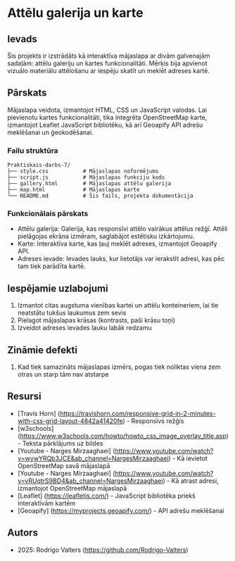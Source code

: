 # Attēlu galerija un karte

## Ievads
Šis projekts ir izstrādāts kā interaktīva mājaslapa ar divām galvenajām sadaļām: attēlu galeriju un kartes funkcionalitāti. 
Mērķis bija apvienot vizuālo materiālu attēlošanu ar iespēju skatīt un meklēt adreses kartē.

## Pārskats
Mājaslapa veidota, izmantojot HTML, CSS un JavaScript valodas. 
Lai pievienotu kartes funkcionalitāti, tika integrēta OpenStreetMap karte, izmantojot Leaflet JavaScript bibliotēku, kā arī Geoapify API adrešu meklēšanai un ģeokodēšanai.

### Failu struktūra

```
Praktiskais-darbs-7/
├── style.css           # Mājaslapas noformējums
├── script.js           # Mājaslapas funkciju kods
├── gallery.html        # Mājaslapas attēlu galerija
├── map.html            # Mājaslapas karte
└── README.md           # Šis fails, projekta dokumentācija
```

### Funkcionālais pārskats
- Attēlu galerija: Galerija, kas responsīvi attēlo vairākus attēlus režģī. Attēli pielāgojas ekrāna izmēram, saglabājot estētisku izkārtojumu.
- Karte: Interaktīva karte, kas ļauj meklēt adreses, izmantojot Geoapify API.
- Adreses ievade: Ievades lauks, kur lietotājs var ierakstīt adresi, kas pēc tam tiek parādīta kartē.

## Iespējamie uzlabojumi
1. Izmantot citas augstuma vienības kartei un attēlu konteineriem, lai tie neatstātu tukšus laukumus zem sevis
2. Pielagot mājaslapas krāsas (kontrasts, paši krāsu toņi)
3. Izveidot adreses ievades lauku labāk redzamu

## Zināmie defekti
1. Kad tiek samazināts mājaslapas izmērs, pogas tiek noliktas viena zem otras un starp tām nav atstarpe

## Resursi
- [Travis Horn] (https://travishorn.com/responsive-grid-in-2-minutes-with-css-grid-layout-4842a41420fe) - Responsīvs režģis
- [w3schools] (https://www.w3schools.com/howto/howto_css_image_overlay_title.asp) - Teksta pārklājums uz bildes
- [Youtube - Narges Mirzaaghaei] (https://www.youtube.com/watch?v=wywYRQb3JCE&ab_channel=NargesMirzaaghaei) - Kā ievietot OpenStreetMap savā mājaslapā 
- [Youtube - Narges Mirzaaghaei] (https://www.youtube.com/watch?v=vRUqtrS9BD4&ab_channel=NargesMirzaaghaei) - Kā atrast adresi, izmantojot OpenStreetMap mājaslapā
- [Leaflet] (https://leafletjs.com/) - JavaScript bibliotēka priekš interaktīvām kartēm
- [Geoapify] (https://myprojects.geoapify.com/) - API adrešu meklēšanai

## Autors
- 2025: Rodrigo Valters (https://github.com/Rodrigo-Valters)